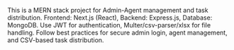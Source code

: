 <!-- Use this file to provide workspace-specific custom instructions to Copilot. For more details, visit https://code.visualstudio.com/docs/copilot/copilot-customization#_use-a-githubcopilotinstructionsmd-file -->

This is a MERN stack project for Admin-Agent management and task distribution. Frontend: Next.js (React), Backend: Express.js, Database: MongoDB. Use JWT for authentication, Multer/csv-parser/xlsx for file handling. Follow best practices for secure admin login, agent management, and CSV-based task distribution.
